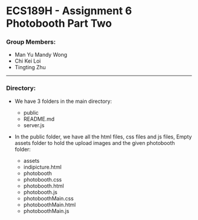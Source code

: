 # ECS189H - Assignment 6 Photobooth Part Two

### Group Members:
- Man Yu Mandy Wong
- Chi Kei Loi
- Tingting Zhu
---
### Directory:

- We have 3 folders in the main directory:
  * public
  * README.md
  * server.js
  
- In the public folder, we have all the html files, css files and js files, Empty assets folder to hold the upload images and the given photobooth folder:
   * assets
   * indipicture.html
   * photobooth
   * photobooth.css
   * photobooth.html
   * photobooth.js
   * photoboothMain.css
   * photoboothMain.html
   * photoboothMain.js